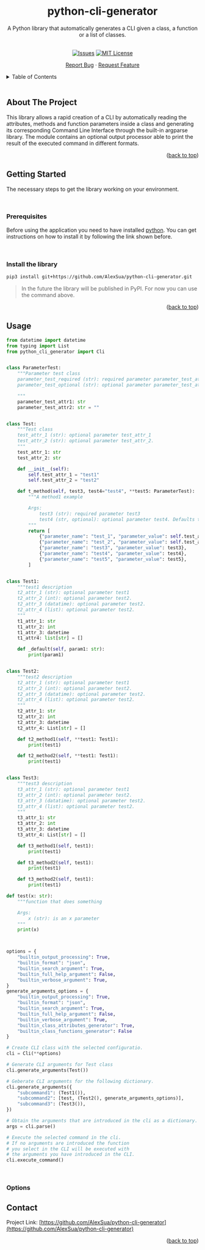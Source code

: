 <a name="readme-top"></a>
<!-- PROJECT LOGO -->
<div align="center">

<h1 align="center">python-cli-generator</h2>

  <p align="center">
    A Python library that automatically generates a CLI given a class, a function or a list of classes.
    <br />
    <br />
 <div align="center">


[![Issues][issues-shield]][issues-url]
[![MIT License][license-shield]][license-url]



</div>
    <a href="https://github.com/AlexSua/python-cli-generator/issues">Report Bug</a>
    ·
    <a href="https://github.com/AlexSua/python-cli-generator/issues">Request Feature</a>
  </p>
</div>

<!-- TABLE OF CONTENTS -->
<details>
  <summary>Table of Contents</summary>
  <ol>
    <li>
      <a href="#about-the-project">About The Project</a>
    </li>
    <li>
      <a href="#getting-started">Getting Started</a>
      <ul>
        <li><a href="#prerequisites">Prerequisites</a></li>
        <!-- <li><a href="#install-required-python-dependencies">Install required python dependencies</a></li> -->
      </ul>
    </li>
    <li>
	<a href="#usage">Usage</a>
	<ul>
        <li><a href="#parameters">Parameters</a></li>
        <li><a href="#get-youtube-playlist/element">Options</a></li>
      </ul>
	</li>
    <li><a href="#contact">Contact</a></li>
  </ol>
</details>
</br>

<!-- ABOUT THE PROJECT -->
## About The Project
This library allows a rapid creation of a CLI by automatically reading the attributes, methods and function parameters inside a class and generating its corresponding Command Line Interface through the built-in argparse library. The module contains an optional output processor able to print the result of the executed command in different formats.


<p align="right">(<a href="#readme-top">back to top</a>)</p>

<!-- GETTING STARTED -->
## Getting Started
The necessary steps to get the library working on your environment.

</br>

### Prerequisites

Before using the application you need to have installed [python](https://www.python.org/). You can get instructions on how to install it by following the link shown before.

</br>


### Install the library

```bash
pip3 install git+https://github.com/AlexSua/python-cli-generator.git
```
> In the future the library will be published in PyPI. For now you can use the command above. 

<p align="right">(<a href="#readme-top">back to top</a>)</p>


## Usage

```Python
from datetime import datetime
from typing import List
from python_cli_generator import Cli


class ParameterTest:
    """Parameter test class
    parameter_test_required (str): required parameter parameter_test_attr1
    parameter_test_optional (str): optional parameter parameter_test_attr2.

    """
    parameter_test_attr1: str
    parameter_test_attr2: str = ""


class Test:
    """Test class
    test_attr_1 (str): optional parameter test_attr_1
    test_attr_2 (str): optional parameter test_attr_2.
    """
    test_attr_1: str
    test_attr_2: str

    def __init__(self):
        self.test_attr_1 = "test1"
        self.test_attr_2 = "test2"

    def t_method(self, test3, test4="test4", **test5: ParameterTest):
        """A method1 example

        Args:
            test3 (str): required parameter test3
            test4 (str, optional): optional parameter test4. Defaults to "test4".
        """
        return [
            {"parameter_name": "test_1", "parameter_value": self.test_attr_1},
            {"parameter_name": "test_2", "parameter_value": self.test_attr_2},
            {"parameter_name": "test3", "parameter_value": test3},
            {"parameter_name": "test4", "parameter_value": test4},
            {"parameter_name": "test5", "parameter_value": test5},
        ]


class Test1:
    """test1 description
    t2_attr_1 (str): optional parameter test1
    t2_attr_2 (int): optional parameter test2.
    t2_attr_3 (datatime): optional parameter test2.
    t2_attr_4 (list): optional parameter test2.
    """
    t1_attr_1: str
    t1_attr_2: int
    t1_attr_3: datetime
    t1_attr4: list[str] = []

    def _default(self, param1: str):
        print(param1)


class Test2:
    """test2 description
    t2_attr_1 (str): optional parameter test1
    t2_attr_2 (int): optional parameter test2.
    t2_attr_3 (datatime): optional parameter test2.
    t2_attr_4 (list): optional parameter test2.
    """
    t2_attr_1: str
    t2_attr_2: int
    t2_attr_3: datetime
    t2_attr_4: List[str] = []

    def t2_method1(self, **test1: Test1):
        print(test1)

    def t2_method2(self, **test1: Test1):
        print(test1)


class Test3:
    """test3 description
    t3_attr_1 (str): optional parameter test1
    t3_attr_2 (int): optional parameter test2.
    t3_attr_3 (datatime): optional parameter test2.
    t3_attr_4 (list): optional parameter test2.
    """
    t3_attr_1: str
    t3_attr_2: int
    t3_attr_3: datetime
    t3_attr_4: List[str] = []

    def t3_method1(self, test1):
        print(test1)

    def t3_method2(self, test1):
        print(test1)

    def t3_method2(self, test1):
        print(test1)

def test(x: str):
    """function that does something

    Args:
        x (str): is an x parameter
    """    
    print(x)



options = {
    "builtin_output_processing": True,
    "builtin_format": "json",
    "builtin_search_argument": True,
    "builtin_full_help_argument": False,
    "builtin_verbose_argument": True,
}
generate_arguments_options = {
    "builtin_output_processing": True,
    "builtin_format": "json",
    "builtin_search_argument": True,
    "builtin_full_help_argument": False,
    "builtin_verbose_argument": True,
    "builtin_class_attributes_generator": True,
    "builtin_class_functions_generator": False
}

# Create CLI class with the selected configuratio.
cli = Cli(**options)

# Generate CLI arguments for Test class
cli.generate_arguments(Test())

# Geberate CLI arguments for the following dictionary.
cli.generate_arguments({
    "subcommand1": (Test1()),
    "subcommand2": [test, (Test2(), generate_arguments_options)],
    "subcommand3": (Test3()),
})

# Obtain the arguments that are introduced in the cli as a dictionary.
args = cli.parse()

# Execute the selected command in the cli. 
# If no arguments are introduced the function 
# you select in the CLI will be executed with 
# the arguments you have introduced in the CLI.
cli.execute_command()

```

</br>

### Options




<!-- ### Execute examples

To get the script working you need to follow the steps shown below.

1. Clone the repo

   ```bash
   git clone https://github.com/AlexSua/python-cli-generator.git
   ```

2. Enter the project directory:

   ```bash
   cd python-cli-generator
   ```

3. Install python dependencies by executing the following command.

   ```bash
   pip3 install -r requirements.txt
   ```

With the steps mentioned above, you should be ready to use the script.

<p align="right">(<a href="#readme-top">back to top</a>)</p>

## Usage
You can check the documentation of the script by typing:

   ```bash
   python3 python-cli-generator.py
   ```

### Parameters


### Options -->

## Contact

Project Link: [https://github.com/AlexSua/python-cli-generator](https://github.com/AlexSua/python-cli-generator)

<p align="right">(<a href="#readme-top">back to top</a>)</p>


[issues-shield]: https://img.shields.io/github/issues/AlexSua/python-cli-generator?style=flat-square
[issues-url]: https://github.com/AlexSua/python-cli-generator/issues

[license-shield]: https://img.shields.io/github/license/AlexSua/python-cli-generator?style=flat-square
[license-url]: https://github.com/AlexSua/python-cli-generator/blob/main/LICENSE.txt
